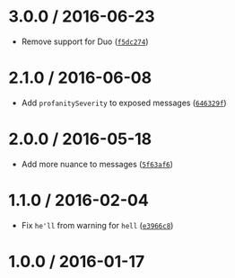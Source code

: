 <!--remark setext-->

<!--lint disable no-multiple-toplevel-headings-->

3.0.0 / 2016-06-23
==================

*   Remove support for Duo ([`f5dc274`](https://github.com/wooorm/retext-profanities/commit/f5dc274))

2.1.0 / 2016-06-08
==================

*   Add `profanitySeverity` to exposed messages ([`646329f`](https://github.com/wooorm/retext-profanities/commit/646329f))

2.0.0 / 2016-05-18
==================

*   Add more nuance to messages ([`5f63af6`](https://github.com/wooorm/retext-profanities/commit/5f63af6))

1.1.0 / 2016-02-04
==================

*   Fix `he'll` from warning for `hell` ([`e3966c8`](https://github.com/wooorm/retext-profanities/commit/e3966c8))

1.0.0 / 2016-01-17
==================
